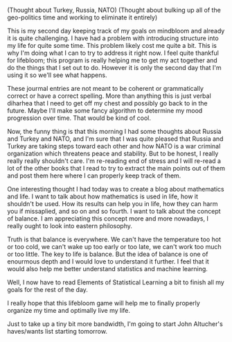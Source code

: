 (Thought about Turkey, Russia, NATO)
(Thought about bulking up all of the geo-politics time and working to eliminate it entirely)

This is my second day keeping track of my goals on mindbloom and already it is quite challenging. I have had a problem with introducing structure into my life for quite some time. This problem likely cost me quite a bit. This is why I'm doing what I can to try to address it right now. I feel quite thankful for lifebloom; this program is really helping me to get my act together and do the things that I set out to do. However it is only the second day that I'm using it so we'll see what happens.

These jourmal entries are not meant to be coherent or grammatically correct or have a correct spelling. More than anything this is just verbal diharhea that I need to get off my chest and possibly go back to in the future. Maybe I'll make some fancy algorithm to determine my mood progression over time. That would be kind of cool.

Now, the funny thing is that this morning I had some thoughts about Russia and Turkey and NATO, and I'm sure that I was quite pleased that Russia and Turkey are taking steps toward each other and how NATO is a war criminal organization which threatens peace and stability. But to be honest, I really really really shouldn't care. I'm re-reading end of stress and I will re-read a lot of the other books that I read to try to extract the main points out of them and post them here where I can properly keep track of them. 

One interesting thought I had today was to create a blog about mathematics and life. I want to talk about how mathematics is used in life, how it shouldn't be used. How its results can help you in life, how they can harm you if missaplied, and so on and so fourth. I want to talk about the concept of balance. I am appreciating this concept more and more nowadays, I really ought to look into eastern philosophy. 

Truth is that balance is everywhere. We can't have the temperature too hot or too cold, we can't wake up too early or too late, we can't work too much or too little. The key to life is balance. But the idea of balance is one of enourmous depth and I would love to understand it further. I feel that it would also help me better understand statistics and machine learning. 

Well, I now have to read Elements of Statistical Learning a bit to finish all my goals for the rest of the day.

I really hope that this lifebloom game will help me to finally properly organize my time and optimally live my life.

Just to take up a tiny bit more bandwidth, I'm going to start John Altucher's haves/wants list starting tomorrow.
